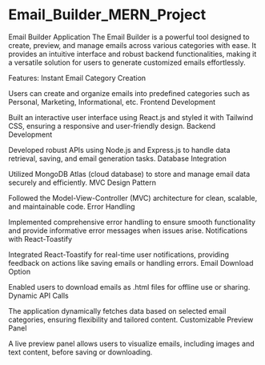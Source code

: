 ﻿# Email_Builder_MERN_Project

Email Builder Application
The Email Builder is a powerful tool designed to create, preview, and manage emails across various categories with ease. It provides an intuitive interface and robust backend functionalities, making it a versatile solution for users to generate customized emails effortlessly.

Features:
Instant Email Category Creation

Users can create and organize emails into predefined categories such as Personal, Marketing, Informational, etc.
Frontend Development

Built an interactive user interface using React.js and styled it with Tailwind CSS, ensuring a responsive and user-friendly design.
Backend Development

Developed robust APIs using Node.js and Express.js to handle data retrieval, saving, and email generation tasks.
Database Integration

Utilized MongoDB Atlas (cloud database) to store and manage email data securely and efficiently.
MVC Design Pattern

Followed the Model-View-Controller (MVC) architecture for clean, scalable, and maintainable code.
Error Handling

Implemented comprehensive error handling to ensure smooth functionality and provide informative error messages when issues arise.
Notifications with React-Toastify

Integrated React-Toastify for real-time user notifications, providing feedback on actions like saving emails or handling errors.
Email Download Option

Enabled users to download emails as .html files for offline use or sharing.
Dynamic API Calls

The application dynamically fetches data based on selected email categories, ensuring flexibility and tailored content.
Customizable Preview Panel

A live preview panel allows users to visualize emails, including images and text content, before saving or downloading.
